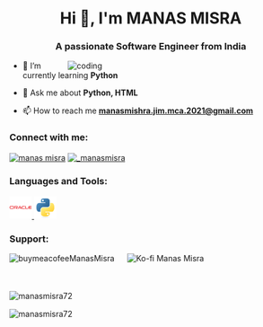 <h1 align="center">Hi 👋, I'm MANAS MISRA</h1>
<h3 align="center">A passionate Software Engineer from India</h3>
<img align="right" alt="coding" width="400" src="https://www.google.com/url?sa=i&url=https%3A%2F%2Fmedium.com%2Fbeehive-software%2Fwhat-is-coding-ffc6241ed49f&psig=AOvVaw3_le3aLFdIkwfFPscZ1TB8&ust=1729952554839000&source=images&cd=vfe&opi=89978449&ved=0CBQQjRxqFwoTCPjivfrdqYkDFQAAAAAdAAAAABAE">


- 🌱 I’m currently learning **Python**

- 💬 Ask me about **Python, HTML**

- 📫 How to reach me **manasmishra.jim.mca.2021@gmail.com**

<h3 align="left">Connect with me:</h3>
<p align="left">
<a href="https://linkedin.com/in/manas misra" target="blank"><img align="center" src="https://raw.githubusercontent.com/rahuldkjain/github-profile-readme-generator/master/src/images/icons/Social/linked-in-alt.svg" alt="manas misra" height="30" width="40" /></a>
<a href="https://instagram.com/_manasmisra" target="blank"><img align="center" src="https://raw.githubusercontent.com/rahuldkjain/github-profile-readme-generator/master/src/images/icons/Social/instagram.svg" alt="_manasmisra" height="30" width="40" /></a>
</p>

<h3 align="left">Languages and Tools:</h3>
<p align="left"> <a href="https://www.oracle.com/" target="_blank" rel="noreferrer"> <img src="https://raw.githubusercontent.com/devicons/devicon/master/icons/oracle/oracle-original.svg" alt="oracle" width="40" height="40"/> </a> <a href="https://www.python.org" target="_blank" rel="noreferrer"> <img src="https://raw.githubusercontent.com/devicons/devicon/master/icons/python/python-original.svg" alt="python" width="40" height="40"/> </a> </p>

<h3 align="left">Support:</h3>
<p><a href="https://www.buymeacoffee.com/buymeacofeeManasMisra"> <img align="left" src="https://cdn.buymeacoffee.com/buttons/v2/default-yellow.png" height="50" width="210" alt="buymeacofeeManasMisra" /></a><a href="https://ko-fi.com/Ko-fi Manas Misra"> <img align="left" src="https://cdn.ko-fi.com/cdn/kofi3.png?v=3" height="50" width="210" alt="Ko-fi Manas Misra" /></a></p><br><br>

<p>&nbsp;<img align="center" src="https://github-readme-stats.vercel.app/api?username=manasmisra72&show_icons=true&locale=en" alt="manasmisra72" /></p>

<p><img align="center" src="https://github-readme-streak-stats.herokuapp.com/?user=manasmisra72&" alt="manasmisra72" /></p>

